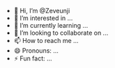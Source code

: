 - 👋 Hi, I’m @Zeveunji
- 👀 I’m interested in ...
- 🌱 I’m currently learning ...
- 💞️ I’m looking to collaborate on ...
- 📫 How to reach me ...
- 😄 Pronouns: ...
- ⚡ Fun fact: ...

<!---
Zeveunji/Zeveunji is a ✨ special ✨ repository because its `README.md` (this file) appears on your GitHub profile.
You can click the Preview link to take a look at your changes.
--->

